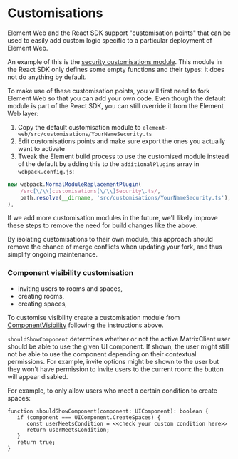 # Customisations

Element Web and the React SDK support "customisation points" that can be used to
easily add custom logic specific to a particular deployment of Element Web.

An example of this is the [security customisations
module](https://github.com/matrix-org/matrix-react-sdk/blob/develop/src/customisations/Security.ts).
This module in the React SDK only defines some empty functions and their types:
it does not do anything by default.

To make use of these customisation points, you will first need to fork Element
Web so that you can add your own code. Even though the default module is part of
the React SDK, you can still override it from the Element Web layer:

1. Copy the default customisation module to
   `element-web/src/customisations/YourNameSecurity.ts`
2. Edit customisations points and make sure export the ones you actually want to
   activate
3. Tweak the Element build process to use the customised module instead of the
   default by adding this to the `additionalPlugins` array in `webpack.config.js`:

```js
new webpack.NormalModuleReplacementPlugin(
    /src[\/\\]customisations[\/\\]Security\.ts/,
    path.resolve(__dirname, 'src/customisations/YourNameSecurity.ts'),
),
```

If we add more customisation modules in the future, we'll likely improve these
steps to remove the need for build changes like the above.

By isolating customisations to their own module, this approach should remove the
chance of merge conflicts when updating your fork, and thus simplify ongoing
maintenance.

### Component visibility customisation
- inviting users to rooms and spaces,
- creating rooms,
- creating spaces,

To customise visibility create a customisation module from [ComponentVisibility](https://github.com/matrix-org/matrix-react-sdk/blob/master/src/customisations/ComponentVisibility.ts) following the instructions above.

`shouldShowComponent` determines whether or not the active MatrixClient user should be able to use
the given UI component. If shown, the user might still not be able to use the
component depending on their contextual permissions. For example, invite options
might be shown to the user but they won't have permission to invite users to
the current room: the button will appear disabled.

For example, to only allow users who meet a certain condition to create spaces:
```
function shouldShowComponent(component: UIComponent): boolean {
   if (component === UIComponent.CreateSpaces) {
      const userMeetsCondition = <<check your custom condition here>>
      return userMeetsCondition;
   }
   return true;
}
```